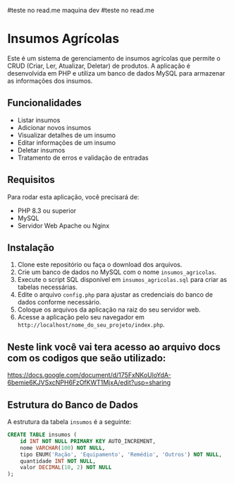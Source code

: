 #teste no read.me maquina dev
#teste no read.me



# Insumos Agrícolas

Este é um sistema de gerenciamento de insumos agrícolas que permite o CRUD (Criar, Ler, Atualizar, Deletar) de produtos. A aplicação é desenvolvida em PHP e utiliza um banco de dados MySQL para armazenar as informações dos insumos.

## Funcionalidades

- Listar insumos
- Adicionar novos insumos
- Visualizar detalhes de um insumo
- Editar informações de um insumo
- Deletar insumos
- Tratamento de erros e validação de entradas

## Requisitos

Para rodar esta aplicação, você precisará de:

- PHP 8.3 ou superior
- MySQL
- Servidor Web Apache ou Nginx

## Instalação

1. Clone este repositório ou faça o download dos arquivos.
2. Crie um banco de dados no MySQL com o nome `insumos_agricolas`.
3. Execute o script SQL disponível em `insumos_agricolas.sql` para criar as tabelas necessárias.
4. Edite o arquivo `config.php` para ajustar as credenciais do banco de dados conforme necessário.
5. Coloque os arquivos da aplicação na raiz do seu servidor web.
6. Acesse a aplicação pelo seu navegador em `http://localhost/nome_do_seu_projeto/index.php`.

## Neste link você vai tera acesso ao arquivo docs com os codigos que seão utilizado:
https://docs.google.com/document/d/175FxNKoUloYdA-6bemie6KJVSxcNPH6FzOfKWT1MjxA/edit?usp=sharing

## Estrutura do Banco de Dados

A estrutura da tabela `insumos` é a seguinte:

```sql
CREATE TABLE insumos (
    id INT NOT NULL PRIMARY KEY AUTO_INCREMENT,
    nome VARCHAR(100) NOT NULL,
    tipo ENUM('Ração', 'Equipamento', 'Remédio', 'Outros') NOT NULL,
    quantidade INT NOT NULL,
    valor DECIMAL(10, 2) NOT NULL
);


